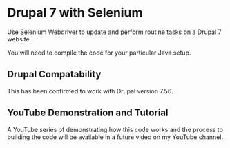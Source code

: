 # Drupal 7 with Selenium
Use Selenium Webdriver to update and perform routine tasks on a Drupal 7 website.

You will need to compile the code for your particular Java setup.

## Drupal Compatability
This has been confirmed to work with Drupal version 7.56.

## YouTube Demonstration and Tutorial
A YouTube series of demonstrating how this code works and the process to building the code will be available in a future video on my YouTube channel. 

